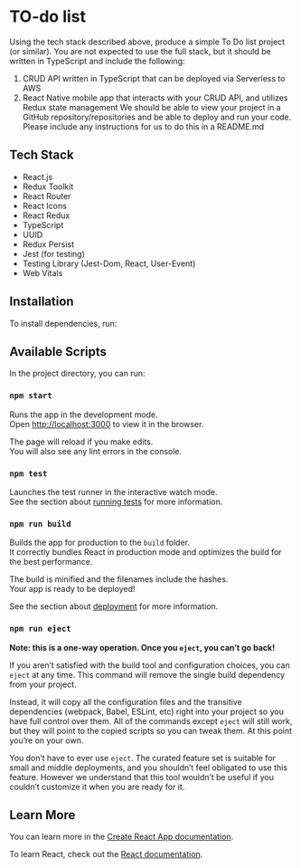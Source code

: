 # TO-do list

Using the tech stack described above, produce a simple To Do list project (or similar). You are
not expected to use the full stack, but it should be written in TypeScript and include the
following:
1. CRUD API written in TypeScript that can be deployed via Serverless to AWS
2. React Native mobile app that interacts with your CRUD API, and utilizes Redux state
management
We should be able to view your project in a GitHub repository/repositories and be able to deploy
and run your code. Please include any instructions for us to do this in a README.md
## Tech Stack

- React.js
- Redux Toolkit
- React Router
- React Icons
- React Redux
- TypeScript
- UUID
- Redux Persist
- Jest (for testing)
- Testing Library (Jest-Dom, React, User-Event)
- Web Vitals

## Installation

To install dependencies, run:



## Available Scripts


In the project directory, you can run:

### `npm start`

Runs the app in the development mode.\
Open [http://localhost:3000](http://localhost:3000) to view it in the browser.

The page will reload if you make edits.\
You will also see any lint errors in the console.

### `npm test`

Launches the test runner in the interactive watch mode.\
See the section about [running tests](https://facebook.github.io/create-react-app/docs/running-tests) for more information.

### `npm run build`

Builds the app for production to the `build` folder.\
It correctly bundles React in production mode and optimizes the build for the best performance.

The build is minified and the filenames include the hashes.\
Your app is ready to be deployed!

See the section about [deployment](https://facebook.github.io/create-react-app/docs/deployment) for more information.

### `npm run eject`

**Note: this is a one-way operation. Once you `eject`, you can’t go back!**

If you aren’t satisfied with the build tool and configuration choices, you can `eject` at any time. This command will remove the single build dependency from your project.

Instead, it will copy all the configuration files and the transitive dependencies (webpack, Babel, ESLint, etc) right into your project so you have full control over them. All of the commands except `eject` will still work, but they will point to the copied scripts so you can tweak them. At this point you’re on your own.

You don’t have to ever use `eject`. The curated feature set is suitable for small and middle deployments, and you shouldn’t feel obligated to use this feature. However we understand that this tool wouldn’t be useful if you couldn’t customize it when you are ready for it.

## Learn More

You can learn more in the [Create React App documentation](https://facebook.github.io/create-react-app/docs/getting-started).

To learn React, check out the [React documentation](https://reactjs.org/).
